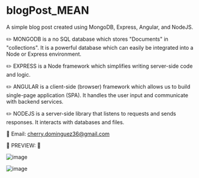 # blogPost_MEAN

A simple blog post created using MongoDB, Express, Angular, and NodeJS.

 ✏️ MONGODB is a no SQL database which stores "Documents" in "collections". It is a powerful database which can easily be integrated into a Node or Express environment.

 ✏️ EXPRESS is a Node framework which simplifies writing server-side code and logic.

 ✏️ ANGULAR is a client-side (browser) framework which allows us to build single-page application (SPA). It handles the user input and communicate with backend services.

 ✏️ NODEJS is a server-side library that listens to requests and sends responses. It interacts with databases and files.

📧 Email: cherry.dominguez36@gmail.com

💜 PREVIEW: 💜

![image](https://user-images.githubusercontent.com/105072341/200129253-d274b00b-a414-4dda-9394-37bcdeb46351.png)

![image](https://user-images.githubusercontent.com/105072341/200129318-1b29339b-d97e-4895-ad5c-62f4290c9cd6.png)





